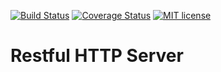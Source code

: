 [![Build Status](https://travis-ci.org/yc-server/core.svg?branch=master)](https://travis-ci.org/yc-server/core.svg?branch=master)
[![Coverage Status](https://coveralls.io/repos/github/yc-server/core/badge.svg?branch=master)](https://coveralls.io/github/yc-server/core?branch=master)
[![MIT license](http://img.shields.io/badge/license-MIT-brightgreen.svg)](http://opensource.org/licenses/MIT)

# Restful HTTP Server